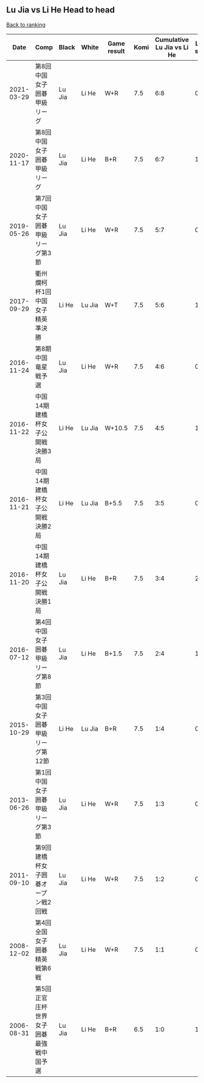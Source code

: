 ## Lu Jia vs Li He Head to head

[Back to ranking](../../index.md)




| **Date** | **Comp** | **Black** | **White** | **Game result** | **Komi** | **Cumulative Lu Jia vs Li He** | **Lu Jia streak** | **Li He streak** | 
| --- | --- | --- | --- | --- | --- | --- | --- | --- |
| 2021-03-29 | 第8回中国女子囲碁甲級リーグ | Lu Jia | Li He | W+R | 7.5 | 6:8 | 0 | 1 | 
| 2020-11-17 | 第8回中国女子囲碁甲級リーグ | Lu Jia | Li He | B+R | 7.5 | 6:7 | 1 | 0 | 
| 2019-05-26 | 第7回中国女子囲碁甲級リーグ第3節 | Lu Jia | Li He | W+R | 7.5 | 5:7 | 0 | 1 | 
| 2017-09-29 | 衢州爛柯杯1回中国女子精英準決勝 | Li He | Lu Jia | W+T | 7.5 | 5:6 | 1 | 0 | 
| 2016-11-24 | 第8期中国竜星戦予選 | Lu Jia | Li He | W+R | 7.5 | 4:6 | 0 | 1 | 
| 2016-11-22 | 中国14期建橋杯女子公開戦決勝3局 | Li He | Lu Jia | W+10.5 | 7.5 | 4:5 | 1 | 0 | 
| 2016-11-21 | 中国14期建橋杯女子公開戦決勝2局 | Li He | Lu Jia | B+5.5 | 7.5 | 3:5 | 0 | 1 | 
| 2016-11-20 | 中国14期建橋杯女子公開戦決勝1局 | Lu Jia | Li He | B+R | 7.5 | 3:4 | 2 | 0 | 
| 2016-07-12 | 第4回中国女子囲碁甲級リーグ第8節 | Lu Jia | Li He | B+1.5 | 7.5 | 2:4 | 1 | 0 | 
| 2015-10-29 | 第3回中国女子囲碁甲級リーグ第12節 | Li He | Lu Jia | B+R | 7.5 | 1:4 | 0 | 4 | 
| 2013-06-26 | 第1回中国女子囲碁甲級リーグ第3節 | Lu Jia | Li He | W+R | 7.5 | 1:3 | 0 | 3 | 
| 2011-09-10 | 第9回建橋杯女子囲碁オープン戦2回戦 | Lu Jia | Li He | W+R | 7.5 | 1:2 | 0 | 2 | 
| 2008-12-02 | 第4回全国女子囲碁精英戦第6戦 | Lu Jia | Li He | W+R | 7.5 | 1:1 | 0 | 1 | 
| 2006-08-31 | 第5回正官庄杯世界女子囲碁最強戦中国予選 | Lu Jia | Li He | B+R | 6.5 | 1:0 | 1 | 0 |




